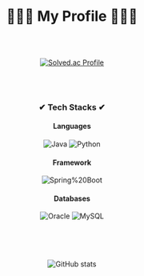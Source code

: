 <div align="center"> <a href="https://hits.seeyoufarm.com"><!--img src="https://hits.seeyoufarm.com/api/count/incr/badge.svg?url=https%3A%2F%2Fgithub.com%2Fjunki1912&count_bg=%239BF2F7&title_bg=%23FFFFFF&icon=&icon_color=%23E7E7E7&title=%F0%9F%91%8D&edge_flat=false"/--></a><H1>🤷🏻‍♂️ My Profile 🤷🏻‍♂️</H1><br><br>

[![Solved.ac Profile](http://mazassumnida.wtf/api/v2/generate_badge?boj=junki1912)](https://solved.ac/junki1912/)

<br><br>

<H3>✔ Tech Stacks ✔</H3>

<h4>Languages</h4>

![Java](https://img.shields.io/badge/Java-007396.svg?&style=for-the-badge&logo=Java&logoColor=white)
![Python](https://img.shields.io/badge/Python-3776AB.svg?&style=for-the-badge&logo=Python&logoColor=white)


<h4>Framework</h4>

<!-- ![Spring](https://img.shields.io/badge/Spring-6DB33F.svg?&style=for-the-badge&logo=Spring&logoColor=white) -->
![Spring%20Boot](https://img.shields.io/badge/Spring%20Boot-6DB33F.svg?&style=for-the-badge&logo=Spring%20Boot&logoColor=white)
<!-- ![FastAPI](https://img.shields.io/badge/FastAPI-009688.svg?&style=for-the-badge&logo=FastAPI&logoColor=white) -->

<h4>Databases</h4>

![Oracle](https://img.shields.io/badge/Oracle-F80000.svg?&style=for-the-badge&logo=Oracle&logoColor=white)
![MySQL](https://img.shields.io/badge/MySQL-4479A1.svg?&style=for-the-badge&logo=MySQL&logoColor=white)

<br>
<br>
<!-- START_SECTION:waka-->
<!-- END_SECTION:waka-->

<br>

![GitHub stats](https://github-readme-stats.vercel.app/api?username=junki1912)
